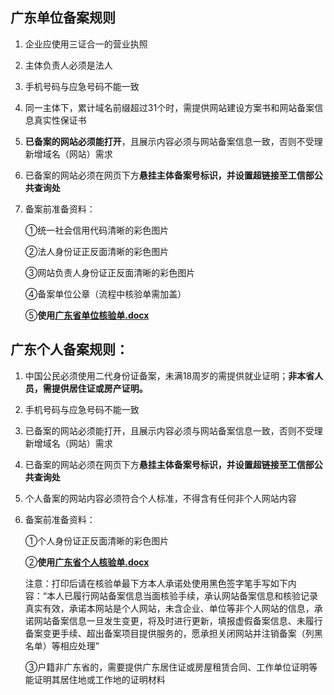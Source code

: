 ## 广东单位备案规则

1. 企业应使用三证合一的营业执照

2. 主体负责人必须是法人

3. 手机号码与应急号码不能一致

4. 同一主体下，累计域名前缀超过31个时，需提供网站建设方案书和网站备案信息真实性保证书

5. **已备案的网站必须能打开**，且展示内容必须与网站备案信息一致，否则不受理新增域名（网站）需求

6. 已备案的网站必须在网页下方**悬挂主体备案号标识，并设置超链接至工信部公共查询处**

7. 备案前准备资料：

   ①统一社会信用代码清晰的彩色图片

   ②法人身份证正反面清晰的彩色图片

   ③网站负责人身份证正反面清晰的彩色图片

   ④备案单位公章（流程中核验单需加盖）

   ⑤**使用[广东省单位核验单.docx](https://badownload.s3.cn-north-1.jdcloud-oss.com/heyandan/guangdongdanwei.pdf)**

   

## 广东个人备案规则：

1. 中国公民必须使用二代身份证备案，未满18周岁的需提供就业证明；**非本省人员，需提供居住证或房产证明。**

2. 手机号码与应急号码不能一致

3. 已备案的网站必须能打开，且展示内容必须与网站备案信息一致，否则不受理新增域名（网站）需求

4. 已备案的网站必须在网页下方**悬挂主体备案号标识，并设置超链接至工信部公共查询处**

5. 个人备案的网站内容必须符合个人标准，不得含有任何非个人网站内容

6. 备案前准备资料：

   ①个人身份证正反面清晰的彩色图片

   ②**使用[广东省个人核验单.docx](https://badownload.s3.cn-north-1.jdcloud-oss.com/heyandan/guangdonggeren.pdf)**
   
   注意：打印后请在核验单最下方本人承诺处使用黑色签字笔手写如下内容：“本人已履行网站备案信息当面核验手续，承认网站备案信息和核验记录真实有效，承诺本网站是个人网站，未含企业、单位等非个人网站的信息，承诺网站备案信息一旦发生变更，将及时进行更新，填报虚假备案信息、未履行备案变更手续、超出备案项目提供服务的，愿承担关闭网站并注销备案（列黑名单）等相应处理”
   
   ③户籍非广东省的，需要提供广东居住证或房屋租赁合同、工作单位证明等能证明其居住地或工作地的证明材料
